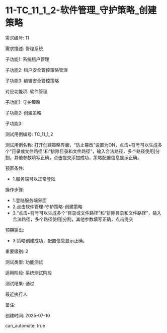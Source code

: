 # 11-TC_11_1_2-软件管理_守护策略_创建策略

需求编号: 11

需求描述: 管理系统

子功能1: 系统租户管理

子功能2: 租户安全管控策略管理

子功能3: 编辑安全管控策略


对应功能项: 软件管理

子功能1: 守护策略

子功能2: 创建策略

子功能3: 


测试用例编号: TC_11_1_2

测试用例名称: 打开创建策略界面，“防止篡改”设置为ON，点击+符号可以生成多个“目录或文件路径”和“排除目录和文件路径”，输入合法路径，多个路径使用|分割，其他参数填写正确，点击提交添加成功，策略配置信息显示正确。

预置条件:
- 1.服务端可以正常登陆

操作步骤:
- 1.登陆服务端界面
- 2.点击软件管理-守护策略-创建策略
- 3.“点击+符号可以生成多个“目录或文件路径”和“排除目录和文件路径”，输入合法路径，多个路径使用|分割，其他参数填写正确，点击提交

预期输出:
- 3.策略创建成功，配置信息显示正确。

重要级别: 2

测试类型: 功能测试

适用阶段: 系统测试阶段

测试结果: 通过

最近执行人: 

备注: 

创建时间: 2025-07-10

can_automate: true
